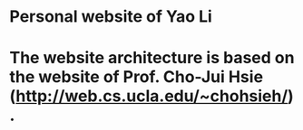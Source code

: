 # Personal website of Yao Li

# The website architecture is based on the website of Prof. Cho-Jui Hsie (http://web.cs.ucla.edu/~chohsieh/).
